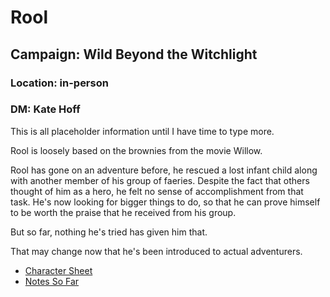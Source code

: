 # Rool
## Campaign: Wild Beyond the Witchlight
### Location: in-person
### DM: Kate Hoff

This is all placeholder information until I have time to type more.

Rool is loosely based on the brownies from the movie Willow.

Rool has gone on an adventure before, he rescued a lost infant child along with another member of his
group of faeries. Despite the fact that others thought of him as a hero, he felt no sense of accomplishment
from that task. He's now looking for bigger things to do, so that he can prove himself to be worth the 
praise that he received from his group.

But so far, nothing he's tried has given him that.

That may change now that he's been introduced to actual adventurers.

* [Character Sheet](https://ddb.ac/characters/73151462/6veXru)
* [Notes So Far](The%20Wild%20Beyond%20The%20Witchlight%20Session%200%20%5BD&D%5D.pdf)